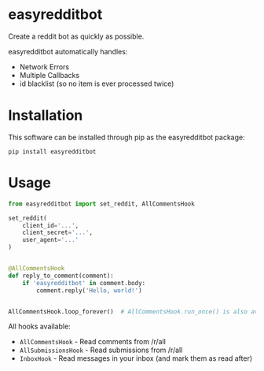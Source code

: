 # easyredditbot

Create a reddit bot as quickly as possible.

easyredditbot automatically handles:

* Network Errors
* Multiple Callbacks
* id blacklist (so no item is ever processed twice)

# Installation

This software can be installed through pip as the easyredditbot package:

    pip install easyredditbot

# Usage

```python
from easyredditbot import set_reddit, AllCommentsHook

set_reddit(
    client_id='...',
    client_secret='...',
    user_agent='...'
)


@AllCommentsHook
def reply_to_comment(comment):
    if 'easyredditbot' in comment.body:
        comment.reply('Hello, world!')


AllCommentsHook.loop_forever()  # AllCommentsHook.run_once() is also available
```

All hooks available:

* `AllCommentsHook` - Read comments from /r/all
* `AllSubmissionsHook` - Read submissions from /r/all
* `InboxHook` - Read messages in your inbox (and mark them as read after)
